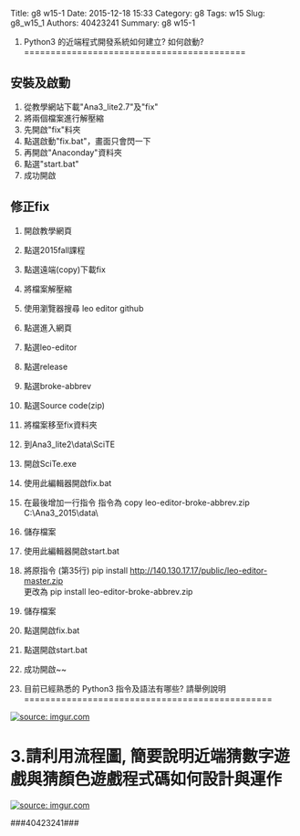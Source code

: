 Title: g8 w15-1
Date: 2015-12-18 15:33
Category: g8
Tags: w15
Slug: g8_w15_1
Authors: 40423241
Summary: g8 w15-1

1. Python3 的近端程式開發系統如何建立? 如何啟動?
==========================================
            
                    
                        
安裝及啟動
-----------------
1. 從教學網站下載"Ana3_lite2.7"及"fix"
2. 將兩個檔案進行解壓縮
3. 先開啟"fix"料夾
4. 點選啟動"fix.bat"，畫面只會閃一下
5. 再開啟"Anaconday"資料夾
6. 點選"start.bat"
7. 成功開啟
        
                    
修正fix
-----------
1. 開啟教學網頁
2. 點選2015fall課程
3. 點選遠端(copy)下載fix
4. 將檔案解壓縮
5. 使用瀏覽器搜尋 leo editor github
6. 點選進入網頁
7. 點選leo-editor
8. 點選release
9. 點選broke-abbrev
10. 點選Source code(zip)
11. 將檔案移至fix資料夾
12. 到Ana3_lite2\data\SciTE
13. 開啟SciTe.exe 
14. 使用此編輯器開啟fix.bat
15. 在最後增加一行指令
      指令為  copy leo-editor-broke-abbrev.zip C:\Ana3_2015\data\                            
16. 儲存檔案
17. 使用此編輯器開啟start.bat
18. 將原指令 (第35行) pip install http://140.130.17.17/public/leo-editor-master.zip           
     更改為 pip install leo-editor-broke-abbrev.zip
19. 儲存檔案
20. 點選開啟fix.bat
21. 點選開啟start.bat
22. 成功開啟~~                
                    
                    
  
            
                
                
 2. 目前已經熟悉的 Python3 指令及語法有哪些? 請舉例說明
===============================================
                    
                            
                            
                            
<a href="http://imgur.com/FxIA2DT"><img src="http://i.imgur.com/FxIA2DT.jpg" title="source: imgur.com" /></a>
                    
                            
                            
                            
3.請利用流程圖, 簡要說明近端猜數字遊戲與猜顏色遊戲程式碼如何設計與運作
===============================================================
                
                
                
                
<a href="http://imgur.com/Vb0uBlB"><img src="http://i.imgur.com/Vb0uBlB.jpg" title="source: imgur.com" /></a>





###40423241###
                
                
<!-- 導入 brython.js -->

<script type="text/javascript" src="js/Brython3.2.3-20151122-082712/40423241.js"></script>

<!-- 啟動 brython() -->

<script>
window.onload=function(){
brython(1);
}
</script>



<!-- 以下利用 Brython 程式執行繪圖 -->

<canvas id="plotarea2" width="400" height="300"></canvas>

<script type="text/python3">
# 導入 doc
from browser import document as doc
from browser import console
import math

# 準備繪圖畫布
canvas = doc["plotarea2"]
ctx = canvas.getContext("2d")

# 開始畫直線
ctx.beginPath()
ctx.lineWidth = 1
ctx.moveTo(50, 0)
ctx.lineTo(30, 30)
ctx.strokeStyle = "#FF0000"
ctx.stroke()

ctx.beginPath()
ctx.lineWidth = 1
ctx.moveTo(50, 0)
ctx.lineTo(70, 30)
ctx.strokeStyle = "#0000ff"
ctx.stroke()

ctx.beginPath()
ctx.lineWidth = 1
ctx.moveTo(30,30)
ctx.lineTo(45, 30)
ctx.strokeStyle = "#0000ff"
ctx.stroke() 

ctx.beginPath()
ctx.lineWidth = 1
ctx.moveTo(70,30)
ctx.lineTo(55, 30)
ctx.strokeStyle = "#FF0000"
ctx.stroke()

ctx.beginPath()
ctx.lineWidth = 1
ctx.moveTo(45,30)
ctx.lineTo(20, 65)
ctx.strokeStyle = "#0000ff"
ctx.stroke() 

ctx.beginPath()
ctx.lineWidth = 1
ctx.moveTo(55,30)
ctx.lineTo(80, 65)
ctx.strokeStyle = "#FF0000"
ctx.stroke() 

ctx.beginPath()
ctx.lineWidth = 1
ctx.moveTo(20,65)
ctx.lineTo(40, 65)
ctx.strokeStyle = "#FF0000"
ctx.stroke() 

ctx.beginPath()
ctx.lineWidth = 1
ctx.moveTo(80,65)
ctx.lineTo(60, 65)
ctx.strokeStyle = "#0000ff"
ctx.stroke()

ctx.beginPath()
ctx.lineWidth = 1
ctx.moveTo(40,65)
ctx.lineTo(10, 105)
ctx.strokeStyle = "#0000ff"
ctx.stroke() 

ctx.beginPath()
ctx.lineWidth = 1
ctx.moveTo(60,65)
ctx.lineTo(90, 105)
ctx.strokeStyle = "#FF0000"
ctx.stroke()

ctx.beginPath()
ctx.lineWidth = 1
ctx.moveTo(10,105)
ctx.lineTo(40, 105)
ctx.strokeStyle = "#FF0000"
ctx.stroke() 

ctx.beginPath()
ctx.lineWidth = 1
ctx.moveTo(90,105)
ctx.lineTo(60, 105)
ctx.strokeStyle = "#0000ff"
ctx.stroke()

ctx.beginPath()
ctx.lineWidth = 1
ctx.moveTo(40,105)
ctx.lineTo(40, 135)
ctx.strokeStyle = "#FF0000"
ctx.stroke() 

ctx.beginPath()
ctx.lineWidth = 1
ctx.moveTo(60,105)
ctx.lineTo(60, 135)
ctx.strokeStyle = "#0000ff"
ctx.stroke()

ctx.beginPath()
ctx.lineWidth = 1
ctx.moveTo(60,135)
ctx.lineTo(40, 135)
ctx.strokeStyle = "#000000"
ctx.stroke()

</script>




<script>
window.onload=function(){
brython(1);
}
</script>


